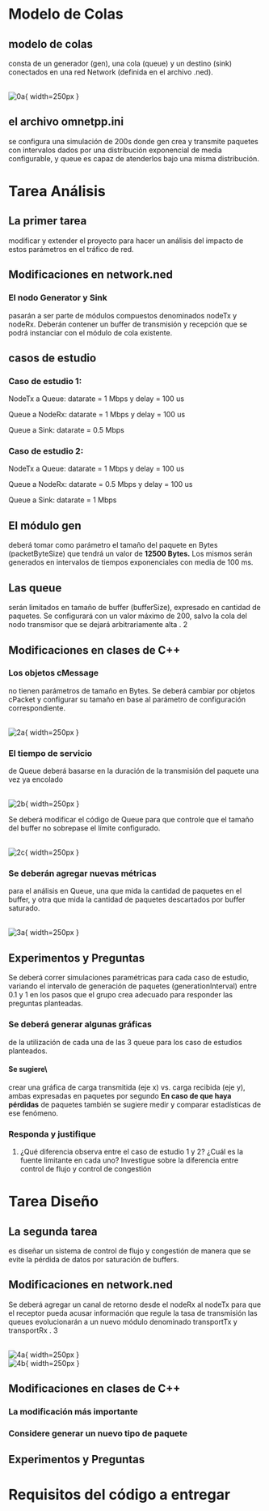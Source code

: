 # Modelo de Colas


## modelo de colas
consta de un generador (gen), una cola (queue) y un destino (sink) conectados en una red Network (definida en el archivo .ned).

\
![0a](./imgs/2023_Lab3_enunciado/0a.png){ width=250px }


## el archivo omnetpp.ini
se configura una simulación de 200s donde gen crea y transmite paquetes con intervalos dados por una distribución exponencial de media configurable, y queue es capaz de atenderlos bajo una misma distribución.


# Tarea Análisis


## La primer tarea
modificar y extender el proyecto para hacer un análisis del impacto de estos parámetros en el tráfico de red.


## Modificaciones en network.ned


### El nodo Generator y Sink
pasarán a ser parte de módulos compuestos denominados nodeTx y nodeRx.
Deberán contener un buffer de transmisión y recepción que se podrá instanciar con el módulo de cola existente.


## casos de estudio


### Caso de estudio 1:

NodeTx a Queue: datarate = 1 Mbps y delay = 100 us

Queue a NodeRx: datarate = 1 Mbps y delay = 100 us

Queue a Sink: datarate = 0.5 Mbps


### Caso de estudio 2:

NodeTx a Queue: datarate = 1 Mbps y delay = 100 us

Queue a NodeRx: datarate = 0.5 Mbps y delay = 100 us

Queue a Sink: datarate = 1 Mbps


## El módulo gen
deberá tomar como parámetro el tamaño del paquete en Bytes (packetByteSize) que tendrá un valor de
**12500 Bytes.**
Los mismos serán generados en intervalos de tiempos exponenciales con media de 100 ms.


## Las queue
serán limitados en tamaño de buffer (bufferSize), expresado en cantidad de paquetes. Se configurará con un valor máximo de 200, salvo la cola del nodo transmisor que se dejará arbitrariamente alta . 2


## Modificaciones en clases de C++


### Los objetos cMessage
no tienen parámetros de tamaño en Bytes.
Se deberá cambiar por objetos cPacket y configurar su tamaño en base al parámetro de configuración correspondiente.

\
![2a](./imgs/2023_Lab3_enunciado/2a.png){ width=250px }


### El tiempo de servicio
de Queue deberá basarse en la duración de la transmisión del paquete una vez ya encolado

\
![2b](./imgs/2023_Lab3_enunciado/2b.png){ width=250px }

Se deberá modificar el código de Queue para que controle que el tamaño del buffer no sobrepase el límite configurado.

\
![2c](./imgs/2023_Lab3_enunciado/2c.png){ width=250px }


### Se deberán agregar nuevas métricas
para el análisis en Queue, una que mida la cantidad de paquetes en el buffer, y otra que mida la cantidad de paquetes descartados por buffer saturado.

\
![3a](./imgs/2023_Lab3_enunciado/3a.png){ width=250px }


## Experimentos y Preguntas

Se deberá correr simulaciones paramétricas para cada caso de estudio, variando el intervalo de generación de paquetes (generationInterval) entre 0.1 y 1 en los pasos que el grupo crea adecuado para responder las preguntas planteadas.


### Se deberá generar algunas gráficas
de la utilización de cada una de las 3 queue para los caso de estudios planteados.


#### Se sugiere\
crear una gráfica de carga transmitida (eje x) vs. carga recibida (eje y), ambas expresadas en paquetes por segundo
**En caso de que haya pérdidas**
de paquetes también se sugiere medir y comparar estadísticas de ese fenómeno.


### Responda y justifique

1. ¿Qué diferencia observa entre el caso de estudio 1 y 2? ¿Cuál es la fuente limitante en cada uno? Investigue sobre la diferencia entre control de flujo y control de congestión


# Tarea Diseño


## La segunda tarea
es diseñar un sistema de control de flujo y congestión
de manera que se evite la pérdida de datos por saturación de buffers.


## Modificaciones en network.ned

Se deberá agregar un canal de retorno desde el nodeRx al nodeTx para que el receptor pueda acusar información que regule la tasa de transmisión
las queues evolucionarán a un nuevo módulo denominado transportTx y transportRx . 3

\
![4a](./imgs/2023_Lab3_enunciado/4a.png){ width=250px }
\
![4b](./imgs/2023_Lab3_enunciado/4b.png){ width=250px }


## Modificaciones en clases de C++


### La modificación más importante


### Considere generar un nuevo tipo de paquete


## Experimentos y Preguntas


# Requisitos del código a entregar
